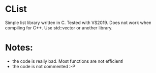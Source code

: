 # CList
Simple list library written in C. Tested with VS2019. Does not work when compiling for C++. Use std::vector or another library.

# Notes:
- the code is really bad. Most functions are not efficient!
- the code is not commented :-P
